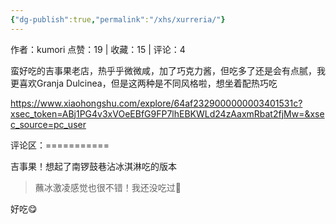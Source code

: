 ```yaml
---
{"dg-publish":true,"permalink":"/xhs/xurreria/"}
---
```


作者：kumori
点赞：19   |   收藏：15   |   评论：4

蛮好吃的吉事果老店，热乎乎微微咸，加了巧克力酱，但吃多了还是会有点腻，我更喜欢Granja Dulcinea，但是这两种是不同风格啦，想坐着配热巧吃

https://www.xiaohongshu.com/explore/64af2329000000003401531c?xsec_token=ABj1PG4v3xVOeEBfG9FP7lhEBKWLd24zAaxmRbat2fjMw=&xsec_source=pc_user

评论区：===========

吉事果！想起了南锣鼓巷沾冰淇淋吃的版本

> 蘸冰激凌感觉也很不错！我还没吃过🥺

好吃😋